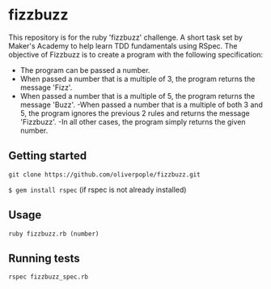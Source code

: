 # fizzbuzz
This repository is for the ruby 'fizzbuzz' challenge. 
A short task set by Maker's Academy to help learn TDD fundamentals using RSpec.
The objective of Fizzbuzz is to create a program with the following specification:

- The program can be passed a number.
- When passed a number that is a multiple of 3, the program returns the message 'Fizz'.
- When passed a number that is a multiple of 5, the program returns the message 'Buzz'.
-When passed a number that is a multiple of both 3 and 5, the program ignores the previous 2 rules and returns the message 'Fizzbuzz'.
-In all other cases, the program simply returns the given number.

## Getting started

`git clone https://github.com/oliverpople/fizzbuzz.git`

`$ gem install rspec` (if rspec is not already installed)

## Usage

`ruby fizzbuzz.rb (number)`


## Running tests

`rspec fizzbuzz_spec.rb`
